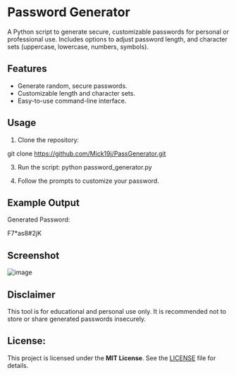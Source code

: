 # Password Generator

A Python script to generate secure, customizable passwords for personal or professional use. Includes options to adjust password length, and character sets (uppercase, lowercase, numbers, symbols).

## Features
- Generate random, secure passwords.
- Customizable length and character sets.
- Easy-to-use command-line interface.

## Usage
1. Clone the repository:

git clone https://github.com/Mick19j/PassGenerator.git

3. Run the script:
python password_generator.py

4. Follow the prompts to customize your password.

## Example Output
Generated Password:

F7*as8#2jK

## Screenshot
![image](https://github.com/user-attachments/assets/4d2831e3-1476-4c88-90fe-8fa765281409)

## Disclaimer
This tool is for educational and personal use only. It is recommended not to store or share generated passwords insecurely.

## License:
This project is licensed under the **MIT License**. See the [LICENSE](LICENSE) file for details.
